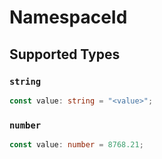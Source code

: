 # NamespaceId


## Supported Types

### `string`

```typescript
const value: string = "<value>";
```

### `number`

```typescript
const value: number = 8768.21;
```

